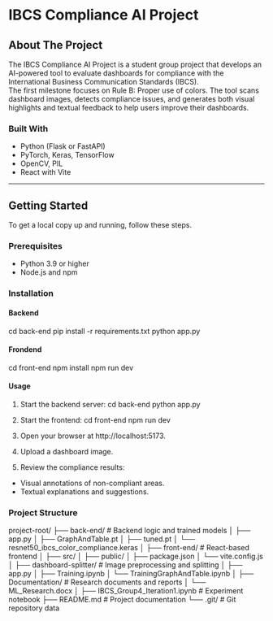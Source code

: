 # IBCS Compliance AI Project

## About The Project
The IBCS Compliance AI Project is a student group project that develops an AI-powered tool to evaluate dashboards for compliance with the International Business Communication Standards (IBCS).  
The first milestone focuses on Rule B: Proper use of colors. The tool scans dashboard images, detects compliance issues, and generates both visual highlights and textual feedback to help users improve their dashboards.

### Built With
- Python (Flask or FastAPI)
- PyTorch, Keras, TensorFlow
- OpenCV, PIL
- React with Vite

---

## Getting Started
To get a local copy up and running, follow these steps.

### Prerequisites
- Python 3.9 or higher
- Node.js and npm

### Installation

#### Backend

cd back-end
pip install -r requirements.txt
python app.py

#### Frondend
cd front-end
npm install
npm run dev

#### Usage
1. Start the backend server:
cd back-end
python app.py
2. Start the frontend:
cd front-end
npm run dev

3. Open your browser at http://localhost:5173.

4. Upload a dashboard image.

5. Review the compliance results:

- Visual annotations of non-compliant areas.
- Textual explanations and suggestions.

### Project Structure
project-root/
├── back-end/                     # Backend logic and trained models
│   ├── app.py
│   ├── GraphAndTable.pt
│   ├── tuned.pt
│   └── resnet50_ibcs_color_compliance.keras
│
├── front-end/                    # React-based frontend
│   ├── src/
│   ├── public/
│   ├── package.json
│   └── vite.config.js
│
├── dashboard-splitter/           # Image preprocessing and splitting
│   ├── app.py
│   ├── Training.ipynb
│   └── TrainingGraphAndTable.ipynb
│
├── Documentation/                # Research documents and reports
│   └── ML_Research.docx
│
├── IBCS_Group4_Iteration1.ipynb  # Experiment notebook
├── README.md                     # Project documentation
└── .git/                         # Git repository data



